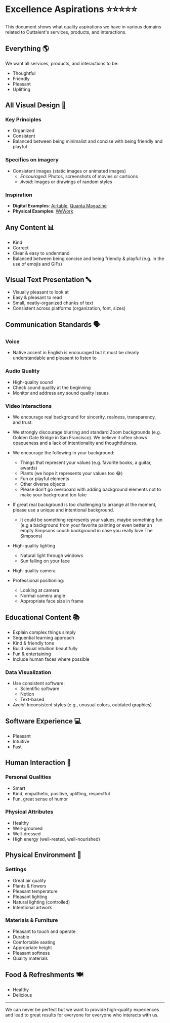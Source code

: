 # Excellence Aspirations ⭐️⭐️⭐️⭐️⭐️

This document shows what quality aspirations we have in various domains related to Outtalent's services, products, and interactions.

## Everything 🌎

We want all services, products, and interactions to be:
  - Thoughtful
  - Friendly
  - Pleasant
  - Uplifting


## All Visual Design 🎨
### Key Principles
- Organized
- Consistent
- Balanced between being minimalist and concise with being friendly and playful

### Specifics on imagery
- Consistent images (static images or animated images)
    - *Encouraged*: Photos, screenshots of movies or cartoons
    - *Avoid*: Images or drawings of random styles

### Inspiration
- **Digital Examples**: [Airtable](https://www.google.com/search?q=Airtable+interface&tbm=isch), [Quanta Magazine](https://www.youtube.com/watch?v=_bJeKUosqoY&t=123s)
- **Physical Examples**: [WeWork](https://www.google.com/search?q=WeWork+offices&tbm=isch)

## Any Content 📊
- Kind
- Correct
- Clear & easy to understand
- Balanced between being concise and being friendly & playful (e.g. in the use of emojis and GIFs)

## Visual Text Presentation 🔤
- Visually pleasant to look at
- Easy & pleasant to read
- Small, neatly-organized chunks of text
- Consistent across platforms (organization, font, sizes)

## Communication Standards 🗣️
### Voice
- Native accent in English is encouraged but it must be clearly understandable and pleasant to listen to

### Audio Quality
- High-quality sound
- Check sound quality at the beginning
- Monitor and address any sound quality issues

### Video Interactions
- We encourage real background for sincerity, realness, transparency, and trust.
- We strongly discourage blurring and standard Zoom backgrounds (e.g. Golden Gate Bridge in San Francisco). We believe it often shows opaqueness and a lack of intentionality and thoughtfulness.
- We encourage the following in your background:
  - Things that represent your values (e.g. favorite books, a guitar, awards)
  - Plants (we hope it represents your values too 😂)
  - Fun or playful elements
  - Other diverse objects
  - Please don't go overboard with adding background elements not to make your background too fake
- If great real background is too challenging to arrange at the moment, please use a unique and intentional background.
  - It could be something represents your values, maybe something fun (e.g a background from your favorite painting or even better an empty Simpsons couch background in case you really love The Simpsons)

- High-quality lighting
  - Natural light through windows
  - Sun falling on your face

- High-quality camera

- Professional positioning:
  - Looking at camera
  - Normal camera angle
  - Appropriate face size in frame

## Educational Content 📚
- Explain complex things simply
- Sequential learning approach
- Kind & friendly tone
- Build visual intuition beautifully
- Fun & entertaining
- Include human faces where possible

### Data Visualization
- Use consistent software:
  - Scientific software
  - Notion
  - Text-based
- *Avoid*: Inconsistent styles (e.g., unusual colors, outdated graphics)

## Software Experience 💻
- Pleasant
- Intuitive
- Fast

## Human Interaction 👥

### Personal Qualities
- Smart
- Kind, empathetic, positive, uplifting, respectful
- Fun, great sense of humor

### Physical Attributes
- Healthy
- Well-groomed
- Well-dressed
- High energy (well-rested, well-nourished)

## Physical Environment 🌿
### Settings
- Great air quality
- Plants & flowers
- Pleasant temperature
- Pleasant lighting
- Natural lighting (controlled)
- Intentional artwork

### Materials & Furniture
- Pleasant to touch and operate
- Durable
- Comfortable seating
- Appropriate height
- Pleasant softness
- Quality materials

## Food & Refreshments 🍽️
- Healthy
- Delicious

---
We can never be perfect but we want to provide high-quality experiences and lead to great results for everyone for everyone who interacts with us.